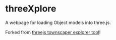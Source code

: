 # threeXplore

A webpage for loading Object models into three.js.

Forked from [threejs townscaper explorer tool](https://meliharvey.github.io/threescaper/)!
